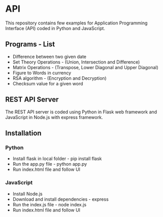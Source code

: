 # API
This repository contains few examples for Application Programming Interface (API) coded in Python and JavaScript.

## Programs - List
* Difference between two given date
* Set Theory Operations - (Union, Intersection and Difference)
* Matrix Operations - (Transpose, Lower Diagonal and Upper Diagonal)
* Figure to Words in currency
* RSA algorithm - (Encryption and Decryption)
* Checksum value for a given word

## REST API Server
The REST API server is coded using Python in Flask web framework and JavaScript in Node.js with express framework.

## Installation
### Python
* Install flask in local folder - pip install flask
* Run the app.py file - python app.py
* Run index.html file and follow UI
### JavaScript
* Install Node.js 
* Download and install dependencies - express
* Run the index.js file - node index.js
* Run index.html file and follow UI
